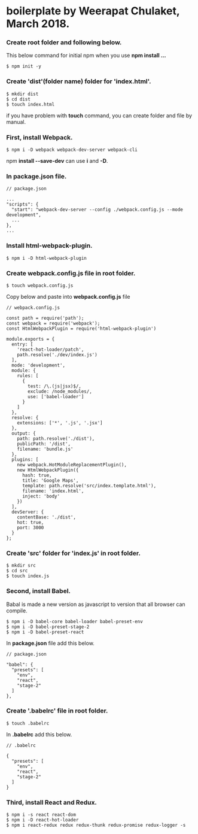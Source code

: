 # boilerplate by Weerapat Chulaket, March 2018.
### Create **root** folder and following below.
  This below command for initial npm when you use **npm install ...**
```
$ npm init -y
```
### Create 'dist'(folder name) folder for 'index.html'.
```
$ mkdir dist
$ cd dist
$ touch index.html
```
if you have problem with **touch** command, you can create folder and file by manual.

### First, install Webpack.
```
$ npm i -D webpack webpack-dev-server webpack-cli
```
npm **install --save-dev** can use **i** and **-D**.

### In package.json file.
```
// package.json

...
"scripts": {
  "start": "webpack-dev-server --config ./webpack.config.js --mode development",
  ...
},
...
```
### Install html-webpack-plugin.
```
$ npm i -D html-webpack-plugin
```
### Create webpack.config.js file in root folder.
```
$ touch webpack.config.js
```
Copy below and paste into **webpack.config.js** file
```
// webpack.config.js

const path = require('path');
const webpack = require('webpack');
const HtmlWebpackPlugin = require('html-webpack-plugin')

module.exports = {
  entry: [
    'react-hot-loader/patch',
    path.resolve('./dev/index.js')
  ],
  mode: 'development',
  module: {
    rules: [
      {
        test: /\.(js|jsx)$/,
        exclude: /node_modules/,
        use: ['babel-loader']
      }
    ]
  },
  resolve: {
    extensions: ['*', '.js', '.jsx']
  },
  output: {
    path: path.resolve('./dist'),
    publicPath: '/dist',
    filename: 'bundle.js'
  },
  plugins: [
    new webpack.HotModuleReplacementPlugin(),
    new HtmlWebpackPlugin({
      hash: true,
      title: 'Google Maps',
      template: path.resolve('src/index.template.html'),
      filename: 'index.html',
      inject: 'body'
    })
  ],
  devServer: {
    contentBase: './dist',
    hot: true,
    port: 3000
  }
};
```
### Create 'src' folder for 'index.js' in root folder.
```
$ mkdir src
$ cd src
$ touch index.js
```
### Second, install Babel.
Babal is made a new version as javascript to version that all browser can compile.
```
$ npm i -D babel-core babel-loader babel-preset-env
$ npm i -D babel-preset-stage-2
$ npm i -D babel-preset-react
```
In **package.json** file add this below.
```
// package.json

"babel": {
  "presets": [
    "env",
    "react",
    "stage-2"
  ]
},
```
### Create '.babelrc' file in root folder.
```
$ touch .babelrc
```
In **.babelrc** add this below.
```
// .babelrc

{
  "presets": [
    "env",
    "react",
    "stage-2"
  ]
}
```
### Third, install React and Redux.
```
$ npm i -s react react-dom
$ npm i -D react-hot-loader
$ npm i react-redux redux redux-thunk redux-promise redux-logger -s
```


